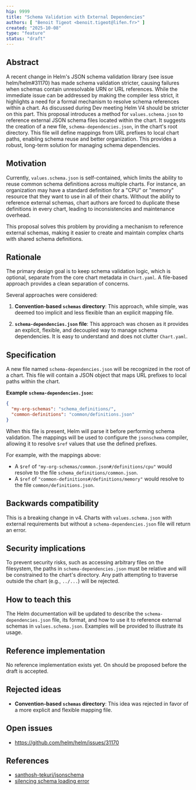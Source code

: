 ```yaml
---
hip: 9999
title: "Schema Validation with External Dependencies"
authors: [ "Benoit Tigeot <benoit.tigeot@lifen.fr>" ]
created: "2025-10-08"
type: "feature"
status: "draft"
---
```


## Abstract

A recent change in Helm's JSON schema validation library (see issue helm/helm#31170) has made schema validation stricter, causing failures when schemas contain unresolvable URN or URL references. While the immediate issue can be addressed by making the compiler less strict, it highlights a need for a formal mechanism to resolve schema references within a chart. As discussed during Dev meeting Helm V4 should be stricter on this part. This proposal introduces a method for `values.schema.json` to reference external JSON schema files located within the chart. It suggests the creation of a new file, `schema-dependencies.json`, in the chart's root directory. This file will define mappings from URL prefixes to local chart paths, enabling schema reuse and better organization. This provides a robust, long-term solution for managing schema dependencies.

## Motivation

Currently, `values.schema.json` is self-contained, which limits the ability to reuse common schema definitions across multiple charts. For instance, an organization may have a standard definition for a "CPU" or "memory" resource that they want to use in all of their charts. Without the ability to reference external schemas, chart authors are forced to duplicate these definitions in every chart, leading to inconsistencies and maintenance overhead.

This proposal solves this problem by providing a mechanism to reference external schemas, making it easier to create and maintain complex charts with shared schema definitions.

## Rationale

The primary design goal is to keep schema validation logic, which is optional, separate from the core chart metadata in `Chart.yaml`. A file-based approach provides a clean separation of concerns.

Several approaches were considered:

1.  **Convention-based `schemas` directory**: This approach, while simple, was deemed too implicit and less flexible than an explicit mapping file.

2.  **`schema-dependencies.json` file**: This approach was chosen as it provides an explicit, flexible, and decoupled way to manage schema dependencies. It is easy to understand and does not clutter `Chart.yaml`.

## Specification

A new file named `schema-dependencies.json` will be recognized in the root of a chart. This file will contain a JSON object that maps URL prefixes to local paths within the chart.

**Example `schema-dependencies.json`:**
```json
{
  "my-org-schemas": "schema_definitions/",
  "common-definitions": "common/definitions.json"
}
```

When this file is present, Helm will parse it before performing schema validation. The mappings will be used to configure the `jsonschema` compiler, allowing it to resolve `$ref` values that use the defined prefixes.

For example, with the mappings above:
- A `$ref` of `"my-org-schemas/common.json#/definitions/cpu"` would resolve to the file `schema_definitions/common.json`.
- A `$ref` of `"common-definitions#/definitions/memory"` would resolve to the file `common/definitions.json`.

## Backwards compatibility

This is a breaking change in v4. Charts with `values.schema.json` with external requirements but without a `schema-dependencies.json` file will return an error.

## Security implications

To prevent security risks, such as accessing arbitrary files on the filesystem, the paths in `schema-dependencies.json` must be relative and will be constrained to the chart's directory. Any path attempting to traverse outside the chart (e.g., `../...`) will be rejected.

## How to teach this

The Helm documentation will be updated to describe the `schema-dependencies.json` file, its format, and how to use it to reference external schemas in `values.schema.json`. Examples will be provided to illustrate its usage.

## Reference implementation

No reference implementation exists yet. On should be proposed before the draft is accepted.

## Rejected ideas

- **Convention-based `schemas` directory**: This idea was rejected in favor of a more explicit and flexible mapping file.

## Open issues

- https://github.com/helm/helm/issues/31170

## References

- [santhosh-tekuri/jsonschema](https://github.com/santhosh-tekuri/jsonschema)
- [silencing schema loading error](https://github.com/helm/helm/pull/31240)

